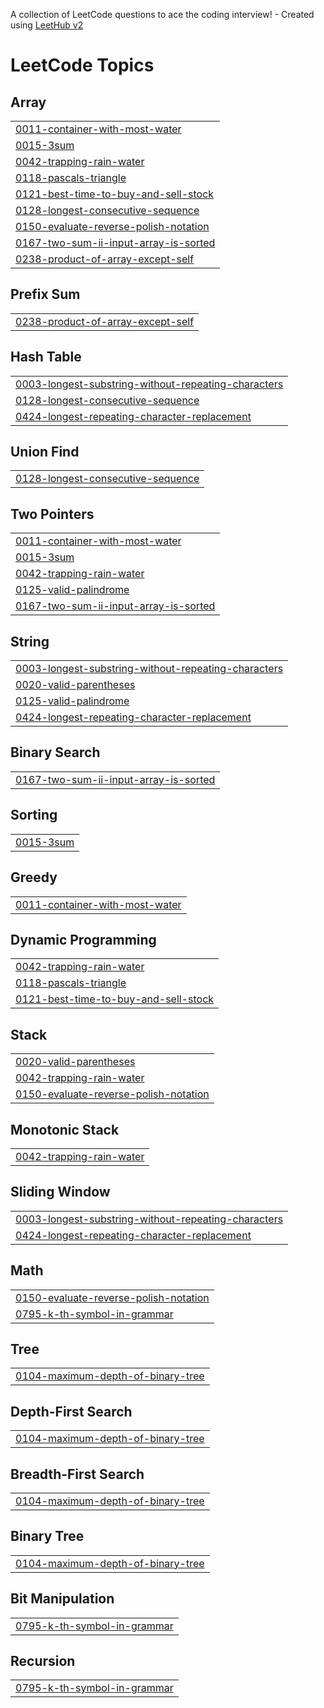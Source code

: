 A collection of LeetCode questions to ace the coding interview! - Created using [LeetHub v2](https://github.com/arunbhardwaj/LeetHub-2.0)
<!---LeetCode Topics Start-->
# LeetCode Topics
## Array
|  |
| ------- |
| [0011-container-with-most-water](https://github.com/Abhi7026/Revison_From_Scratch/tree/master/0011-container-with-most-water) |
| [0015-3sum](https://github.com/Abhi7026/Revison_From_Scratch/tree/master/0015-3sum) |
| [0042-trapping-rain-water](https://github.com/Abhi7026/Revison_From_Scratch/tree/master/0042-trapping-rain-water) |
| [0118-pascals-triangle](https://github.com/Abhi7026/Revison_From_Scratch/tree/master/0118-pascals-triangle) |
| [0121-best-time-to-buy-and-sell-stock](https://github.com/Abhi7026/Revison_From_Scratch/tree/master/0121-best-time-to-buy-and-sell-stock) |
| [0128-longest-consecutive-sequence](https://github.com/Abhi7026/Revison_From_Scratch/tree/master/0128-longest-consecutive-sequence) |
| [0150-evaluate-reverse-polish-notation](https://github.com/Abhi7026/Revison_From_Scratch/tree/master/0150-evaluate-reverse-polish-notation) |
| [0167-two-sum-ii-input-array-is-sorted](https://github.com/Abhi7026/Revison_From_Scratch/tree/master/0167-two-sum-ii-input-array-is-sorted) |
| [0238-product-of-array-except-self](https://github.com/Abhi7026/Revison_From_Scratch/tree/master/0238-product-of-array-except-self) |
## Prefix Sum
|  |
| ------- |
| [0238-product-of-array-except-self](https://github.com/Abhi7026/Revison_From_Scratch/tree/master/0238-product-of-array-except-self) |
## Hash Table
|  |
| ------- |
| [0003-longest-substring-without-repeating-characters](https://github.com/Abhi7026/Revison_From_Scratch/tree/master/0003-longest-substring-without-repeating-characters) |
| [0128-longest-consecutive-sequence](https://github.com/Abhi7026/Revison_From_Scratch/tree/master/0128-longest-consecutive-sequence) |
| [0424-longest-repeating-character-replacement](https://github.com/Abhi7026/Revison_From_Scratch/tree/master/0424-longest-repeating-character-replacement) |
## Union Find
|  |
| ------- |
| [0128-longest-consecutive-sequence](https://github.com/Abhi7026/Revison_From_Scratch/tree/master/0128-longest-consecutive-sequence) |
## Two Pointers
|  |
| ------- |
| [0011-container-with-most-water](https://github.com/Abhi7026/Revison_From_Scratch/tree/master/0011-container-with-most-water) |
| [0015-3sum](https://github.com/Abhi7026/Revison_From_Scratch/tree/master/0015-3sum) |
| [0042-trapping-rain-water](https://github.com/Abhi7026/Revison_From_Scratch/tree/master/0042-trapping-rain-water) |
| [0125-valid-palindrome](https://github.com/Abhi7026/Revison_From_Scratch/tree/master/0125-valid-palindrome) |
| [0167-two-sum-ii-input-array-is-sorted](https://github.com/Abhi7026/Revison_From_Scratch/tree/master/0167-two-sum-ii-input-array-is-sorted) |
## String
|  |
| ------- |
| [0003-longest-substring-without-repeating-characters](https://github.com/Abhi7026/Revison_From_Scratch/tree/master/0003-longest-substring-without-repeating-characters) |
| [0020-valid-parentheses](https://github.com/Abhi7026/Revison_From_Scratch/tree/master/0020-valid-parentheses) |
| [0125-valid-palindrome](https://github.com/Abhi7026/Revison_From_Scratch/tree/master/0125-valid-palindrome) |
| [0424-longest-repeating-character-replacement](https://github.com/Abhi7026/Revison_From_Scratch/tree/master/0424-longest-repeating-character-replacement) |
## Binary Search
|  |
| ------- |
| [0167-two-sum-ii-input-array-is-sorted](https://github.com/Abhi7026/Revison_From_Scratch/tree/master/0167-two-sum-ii-input-array-is-sorted) |
## Sorting
|  |
| ------- |
| [0015-3sum](https://github.com/Abhi7026/Revison_From_Scratch/tree/master/0015-3sum) |
## Greedy
|  |
| ------- |
| [0011-container-with-most-water](https://github.com/Abhi7026/Revison_From_Scratch/tree/master/0011-container-with-most-water) |
## Dynamic Programming
|  |
| ------- |
| [0042-trapping-rain-water](https://github.com/Abhi7026/Revison_From_Scratch/tree/master/0042-trapping-rain-water) |
| [0118-pascals-triangle](https://github.com/Abhi7026/Revison_From_Scratch/tree/master/0118-pascals-triangle) |
| [0121-best-time-to-buy-and-sell-stock](https://github.com/Abhi7026/Revison_From_Scratch/tree/master/0121-best-time-to-buy-and-sell-stock) |
## Stack
|  |
| ------- |
| [0020-valid-parentheses](https://github.com/Abhi7026/Revison_From_Scratch/tree/master/0020-valid-parentheses) |
| [0042-trapping-rain-water](https://github.com/Abhi7026/Revison_From_Scratch/tree/master/0042-trapping-rain-water) |
| [0150-evaluate-reverse-polish-notation](https://github.com/Abhi7026/Revison_From_Scratch/tree/master/0150-evaluate-reverse-polish-notation) |
## Monotonic Stack
|  |
| ------- |
| [0042-trapping-rain-water](https://github.com/Abhi7026/Revison_From_Scratch/tree/master/0042-trapping-rain-water) |
## Sliding Window
|  |
| ------- |
| [0003-longest-substring-without-repeating-characters](https://github.com/Abhi7026/Revison_From_Scratch/tree/master/0003-longest-substring-without-repeating-characters) |
| [0424-longest-repeating-character-replacement](https://github.com/Abhi7026/Revison_From_Scratch/tree/master/0424-longest-repeating-character-replacement) |
## Math
|  |
| ------- |
| [0150-evaluate-reverse-polish-notation](https://github.com/Abhi7026/Revison_From_Scratch/tree/master/0150-evaluate-reverse-polish-notation) |
| [0795-k-th-symbol-in-grammar](https://github.com/Abhi7026/Revison_From_Scratch/tree/master/0795-k-th-symbol-in-grammar) |
## Tree
|  |
| ------- |
| [0104-maximum-depth-of-binary-tree](https://github.com/Abhi7026/Revison_From_Scratch/tree/master/0104-maximum-depth-of-binary-tree) |
## Depth-First Search
|  |
| ------- |
| [0104-maximum-depth-of-binary-tree](https://github.com/Abhi7026/Revison_From_Scratch/tree/master/0104-maximum-depth-of-binary-tree) |
## Breadth-First Search
|  |
| ------- |
| [0104-maximum-depth-of-binary-tree](https://github.com/Abhi7026/Revison_From_Scratch/tree/master/0104-maximum-depth-of-binary-tree) |
## Binary Tree
|  |
| ------- |
| [0104-maximum-depth-of-binary-tree](https://github.com/Abhi7026/Revison_From_Scratch/tree/master/0104-maximum-depth-of-binary-tree) |
## Bit Manipulation
|  |
| ------- |
| [0795-k-th-symbol-in-grammar](https://github.com/Abhi7026/Revison_From_Scratch/tree/master/0795-k-th-symbol-in-grammar) |
## Recursion
|  |
| ------- |
| [0795-k-th-symbol-in-grammar](https://github.com/Abhi7026/Revison_From_Scratch/tree/master/0795-k-th-symbol-in-grammar) |
<!---LeetCode Topics End-->